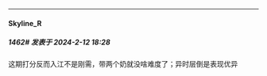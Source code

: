 
*****

####  Skyline_R  
##### 1462#       发表于 2024-2-12 18:28

这期打分反而入江不是刚需，带两个奶就没啥难度了；异时层倒是表现优异

